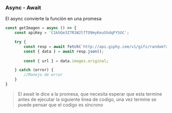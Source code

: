 ### Async - Await


El async convierte la función en una promesa

```javascript
const getImagen = async () => {
    const apiKey = 'C1khQe3Z7R1W2lfTO9myKeuShdqFYSGC';

    try {
        const resp = await fetch(`http://api.giphy.com/v1/gifs/random?api_key=${ apiKey }`);
        const { data } = await resp.json();
        
        const { url } = data.images.original;

    } catch (error) {
        //Manejo de error
    }
}
```
> El await le dice a la promesa, que necesita esperar que esta termine antes de ejecutar la siguiente linea de codigo, una vez termine se puede pensar que el codigo es sincrono 
